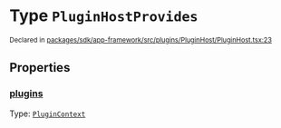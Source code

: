 # Type `PluginHostProvides`
<sub>Declared in [packages/sdk/app-framework/src/plugins/PluginHost/PluginHost.tsx:23](https://github.com/dxos/dxos/blob/3ca6d230f/packages/sdk/app-framework/src/plugins/PluginHost/PluginHost.tsx#L23)</sub>




## Properties
### [plugins](https://github.com/dxos/dxos/blob/3ca6d230f/packages/sdk/app-framework/src/plugins/PluginHost/PluginHost.tsx#L24)
Type: <code>[PluginContext](/api/@dxos/app-framework/types/PluginContext)</code>





